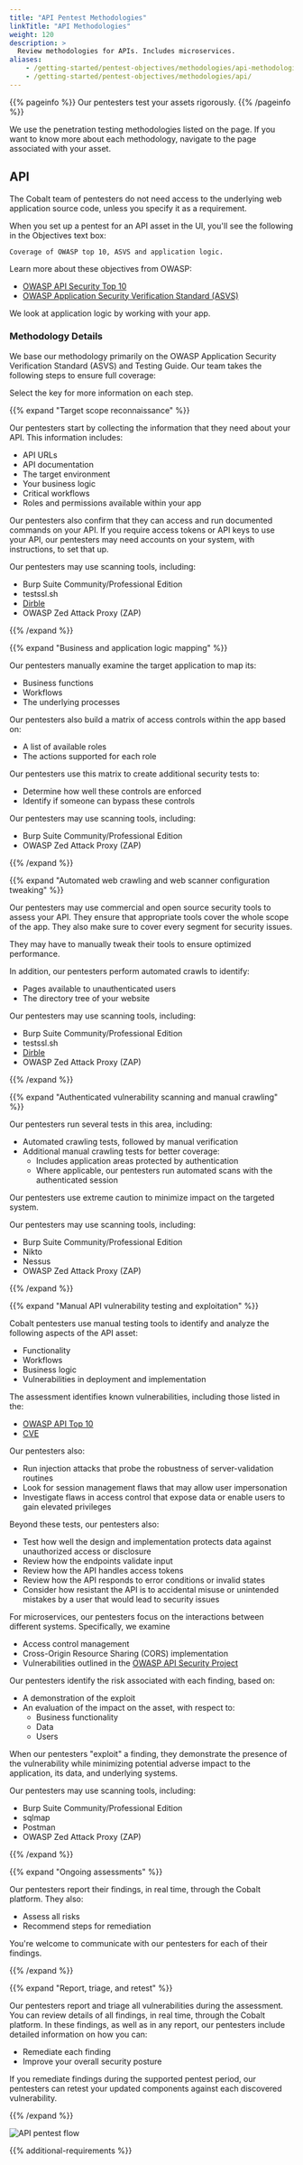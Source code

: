 ```yaml
---
title: "API Pentest Methodologies"
linkTitle: "API Methodologies"
weight: 120
description: >
  Review methodologies for APIs. Includes microservices.
aliases:
    - /getting-started/pentest-objectives/methodologies/api-methodologies/
    - /getting-started/pentest-objectives/methodologies/api/
---
```


{{% pageinfo %}}
Our pentesters test your assets rigorously.
{{% /pageinfo %}}

We use the penetration testing methodologies listed on the page. If you want to know more
about each methodology, navigate to the page associated with your asset.

## API

The Cobalt team of pentesters do not need access to the underlying web application source code,
unless you specify it as a requirement.

When you set up a pentest for an API asset in the UI, you'll see the following in the
Objectives text box:

```
Coverage of OWASP top 10, ASVS and application logic.
```

Learn more about these objectives from OWASP:

- [OWASP API Security Top 10](https://owasp.org/www-project-api-security)
- [OWASP Application Security Verification Standard (ASVS)](https://owasp.org/www-project-application-security-verification-standard)

We look at application logic by working with your app.

### Methodology Details

We base our methodology primarily on the OWASP Application Security Verification Standard (ASVS)
and Testing Guide. Our team takes the following steps to ensure full coverage:

Select the <i style="font-size:x-large; color: #0047AB" class="fas fa-chevron-right"></i> key for more information on each step.

{{% expand "Target scope reconnaissance" %}}
</br>

Our pentesters start by collecting the information that they need about your API. This information includes:

- API URLs
- API documentation
- The target environment
- Your business logic
- Critical workflows
- Roles and permissions available within your app

Our pentesters also confirm that they can access and run documented commands on
your API. If you require access tokens or API keys to use your API, our
pentesters may need accounts on your system, with instructions, to set that up.

Our pentesters may use scanning tools, including:

- Burp Suite Community/Professional Edition
- testssl.sh
- [Dirble](https://github.com/nccgroup/dirble)
- OWASP Zed Attack Proxy (ZAP)

{{% /expand %}}

{{% expand "Business and application logic mapping" %}}
</br>

Our pentesters manually examine the target application to map its:

- Business functions
- Workflows
- The underlying processes

Our pentesters also build a matrix of access controls within the app based on:

- A list of available roles
- The actions supported for each role

Our pentesters use this matrix to create additional security tests to:

- Determine how well these controls are enforced
- Identify if someone can bypass these controls

Our pentesters may use scanning tools, including:

- Burp Suite Community/Professional Edition
- OWASP Zed Attack Proxy (ZAP)

{{% /expand %}}

{{% expand "Automated web crawling and web scanner configuration tweaking" %}}
</br>

Our pentesters may use commercial and open source security tools to assess
your API. They ensure that appropriate tools cover the whole scope of the app.
They also make sure to cover every segment for security issues.

They may have to manually tweak their tools to ensure optimized performance. 

In addition, our pentesters perform automated crawls to identify:

- Pages available to unauthenticated users
- The directory tree of your website

Our pentesters may use scanning tools, including:

- Burp Suite Community/Professional Edition
- testssl.sh
- [Dirble](https://github.com/nccgroup/dirble)
- OWASP Zed Attack Proxy (ZAP)

{{% /expand %}}

{{% expand "Authenticated vulnerability scanning and manual crawling" %}}
</br>

Our pentesters run several tests in this area, including:

- Automated crawling tests, followed by manual verification
- Additional manual crawling tests for better coverage:
  - Includes application areas protected by authentication
  - Where applicable, our pentesters run automated scans with the authenticated session

Our pentesters use extreme caution to minimize impact on the targeted system.

Our pentesters may use scanning tools, including:

- Burp Suite Community/Professional Edition
- Nikto
- Nessus
- OWASP Zed Attack Proxy (ZAP)

{{% /expand %}}

{{% expand "Manual API vulnerability testing and exploitation" %}}
</br>

Cobalt pentesters use manual testing tools to identify and analyze the following aspects of the API asset:

- Functionality
- Workflows
- Business logic
- Vulnerabilities in deployment and implementation

The assessment identifies known vulnerabilities, including those listed in the:

- [OWASP API Top 10](https://owasp.org/www-project-api-security/)
- [CVE](https://cve.mitre.org/)

Our pentesters also:

- Run injection attacks that probe the robustness of server-validation routines
- Look for session management flaws that may allow user impersonation
- Investigate flaws in access control that expose data or enable users to gain elevated privileges

Beyond these tests, our pentesters also:

- Test how well the design and implementation protects data against unauthorized access or disclosure
- Review how the endpoints validate input
- Review how the API handles access tokens
- Review how the API responds to error conditions or invalid states
- Consider how resistant the API is to accidental misuse or unintended mistakes by a user that would lead to security issues

For microservices, our pentesters focus on the interactions between different systems. Specifically, we examine

- Access control management
- Cross-Origin Resource Sharing (CORS) implementation
- Vulnerabilities outlined in the [OWASP API Security Project](https://owasp.org/www-project-api-security/)

Our pentesters identify the risk associated with each finding, based on:

- A demonstration of the exploit
- An evaluation of the impact on the asset, with respect to:
  - Business functionality
  - Data
  - Users

When our pentesters "exploit" a finding, they demonstrate the presence of the vulnerability
while minimizing potential adverse impact to the application, its data, and underlying systems.  

Our pentesters may use scanning tools, including:

- Burp Suite Community/Professional Edition
- sqlmap
- Postman
- OWASP Zed Attack Proxy (ZAP)

{{% /expand %}}

{{% expand "Ongoing assessments" %}}
</br>

Our pentesters report their findings, in real time, through the Cobalt platform.
They also:

- Assess all risks
- Recommend steps for remediation

You're welcome to communicate with our pentesters for each of their findings.

{{% /expand %}}

{{% expand "Report, triage, and retest" %}}
</br>

Our pentesters report and triage all vulnerabilities during the assessment. You
can review details of all findings, in real time, through the Cobalt platform.
In these findings, as well as in any report, our pentesters include detailed
information on how you can:

- Remediate each finding
- Improve your overall security posture

If you remediate findings during the supported pentest period, our pentesters
can retest your updated components against each discovered vulnerability.

{{% /expand %}}

![API pentest flow](/gsg/APIPentest.png)

{{% additional-requirements %}}
